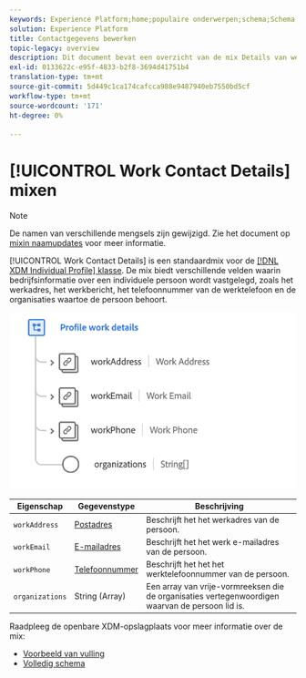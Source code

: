 ```yaml
---
keywords: Experience Platform;home;populaire onderwerpen;schema;Schema;XDM;individueel profiel;gebieden;schema's;Schema's;Schemaontwerp;mixin;mixin;het werkdetails;het profielwerk;
solution: Experience Platform
title: Contactgegevens bewerken
topic-legacy: overview
description: Dit document bevat een overzicht van de mix Details van werkcontact.
exl-id: 0133622c-e95f-4833-b2f8-3694d41751b4
translation-type: tm+mt
source-git-commit: 5d449c1ca174cafcca988e9487940eb7550bd5cf
workflow-type: tm+mt
source-wordcount: '171'
ht-degree: 0%

---
```


# [!UICONTROL Work Contact Details] mixen

>[!NOTE]
>
>De namen van verschillende mengsels zijn gewijzigd. Zie het document op [mixin naamupdates](../name-updates.md) voor meer informatie.

[!UICONTROL Work Contact Details] is een standaardmix voor de  [[!DNL XDM Individual Profile] klasse](../../classes/individual-profile.md). De mix biedt verschillende velden waarin bedrijfsinformatie over een individuele persoon wordt vastgelegd, zoals het werkadres, het werkbericht, het telefoonnummer van de werktelefoon en de organisaties waartoe de persoon behoort.

<img src="../../images/mixins/profile-work-details.png" width="550" /><br />

| Eigenschap | Gegevenstype | Beschrijving |
| --- | --- | --- |
| `workAddress` | [Postadres](../../data-types/postal-address.md) | Beschrijft het het werkadres van de persoon. |
| `workEmail` | [E-mailadres](../../data-types/email-address.md) | Beschrijft het het werk e-mailadres van de persoon. |
| `workPhone` | [Telefoonnummer](../../data-types/phone-number.md) | Beschrijft het het het werktelefoonnummer van de persoon. |
| `organizations` | String (Array) | Een array van vrije-vormreeksen die de organisaties vertegenwoordigen waarvan de persoon lid is. |

Raadpleeg de openbare XDM-opslagplaats voor meer informatie over de mix:

* [Voorbeeld van vulling](https://github.com/adobe/xdm/blob/master/components/mixins/profile/profile-work-details.example.1.json)
* [Volledig schema](https://github.com/adobe/xdm/blob/master/components/mixins/profile/profile-work-details.schema.json)
